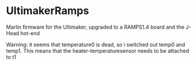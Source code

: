 # UltimakerRamps
Marlin firmware for the Ultimaker, upgraded to a RAMPS1.4 board and the J-Head hot-end

Warning: it seems that temperature0 is dead, so i switched out temp0 and temp1. 
This means that the heater-temperaturesensor needs to be attached to t1
